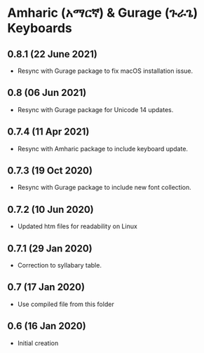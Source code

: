 # Amharic (አማርኛ) & Gurage (ጉራጌ) Keyboards

## 0.8.1 (22 June 2021)
* Resync with Gurage package to fix macOS installation issue.

## 0.8 (06 Jun 2021)
* Resync with Gurage package for Unicode 14 updates.

## 0.7.4 (11 Apr 2021)
* Resync with Amharic package to include keyboard update.

## 0.7.3 (19 Oct 2020)
* Resync with Gurage package to include new font collection.

## 0.7.2 (10 Jun 2020)
* Updated htm files for readability on Linux

## 0.7.1 (29 Jan 2020)
* Correction to syllabary table.

## 0.7 (17 Jan 2020)
* Use compiled file from this folder

## 0.6 (16 Jan 2020)
* Initial creation
